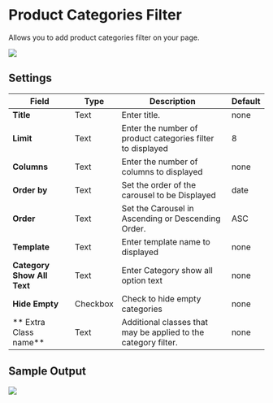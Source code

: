 # Product Categories Filter

Allows you to add product categories filter on your page.

![](http://transvelo.github.io/docs/techmarket/images/product-categories-filter-setting.png)

## Settings

| Field | Type | Description | Default
| -- | -- | -- | -- |
| **Title** | Text |  Enter title. | none
| **Limit** | Text |  Enter the number of product categories filter to displayed | 8
| **Columns** | Text | Enter the number of columns to displayed | none
| **Order by** | Text |  Set the order of the carousel to be Displayed | date
| **Order** | Text | Set the Carousel in Ascending or Descending Order. | ASC
| **Template** | Text | Enter template name to displayed | none
| **Category Show All Text** | Text | Enter Category show all option text | none
| **Hide Empty** | Checkbox | Check to hide empty categories | none
| ** Extra Class name** | Text | Additional classes that may be applied to the category filter. | none


## Sample Output

![](http://transvelo.github.io/docs/techmarket/images/output-product-categories-filter.png)

